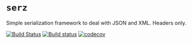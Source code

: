 # `serz`
Simple serialization framework to deal with JSON and XML. Headers only.

[![Build Status](https://travis-ci.org/guangie88/serz.svg?branch=master)](https://travis-ci.org/guangie88/serz)
[![Build status](https://ci.appveyor.com/api/projects/status/qitu09dhg81t6qob/branch/master?svg=true)](https://ci.appveyor.com/project/guangie88/serz/branch/master)
[![codecov](https://codecov.io/gh/guangie88/serz/branch/master/graph/badge.svg)](https://codecov.io/gh/guangie88/serz)
